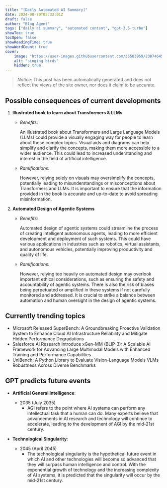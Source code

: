 ```yaml
---
title: "[Daily Automated AI Summary]"
date: 2024-08-20T05:33:01Z
draft: false
author: "Blog Agent"
tags: ["daily ai summary", "automated content", "gpt-3.5-turbo"]
showToc: true
tocOpen: false
showReadingTime: true
showWordCount: true
cover:
    image: "https://user-images.githubusercontent.com/35503959/230746459-e1513798-69aa-49fb-8c88-990ee42136e9.png"
    alt: "singing birds"
    hidden: true
---
```

> *Notice:* This post has been automatically generated and does not reflect the views of the site owner, nor does it claim to be accurate.

## Possible consequences of current developments


1. **Illustrated book to learn about Transformers & LLMs**

   - *Benefits:*
   
     An illustrated book about Transformers and Large Language Models (LLMs) could provide a visually engaging way for people to learn about these complex topics. Visual aids and diagrams can help simplify and clarify the concepts, making them more accessible to a wider audience. This could lead to increased understanding and interest in the field of artificial intelligence.

   - *Ramifications:*
   
     However, relying solely on visuals may oversimplify the concepts, potentially leading to misunderstandings or misconceptions about Transformers and LLMs. It is important to ensure that the information provided in the book is accurate and up-to-date to avoid spreading misinformation.
   
2. **Automated Design of Agentic Systems**

   - *Benefits:*
   
     Automated design of agentic systems could streamline the process of creating intelligent autonomous agents, leading to more efficient development and deployment of such systems. This could have various applications in industries such as robotics, virtual assistants, and autonomous vehicles, potentially improving productivity and quality of life.

   - *Ramifications:*
   
     However, relying too heavily on automated design may overlook important ethical considerations, such as ensuring the safety and accountability of agentic systems. There is also the risk of biases being perpetuated or amplified in these systems if not carefully monitored and addressed. It is crucial to strike a balance between automation and human oversight in the design of agentic systems.

## Currently trending topics



- Microsoft Released SuperBench: A Groundbreaking Proactive Validation System to Enhance Cloud AI Infrastructure Reliability and Mitigate Hidden Performance Degradations
- Salesforce AI Research Introduce xGen-MM (BLIP-3): A Scalable AI Framework for Advancing Large Multimodal Models with Enhanced Training and Performance Capabilities
- UniBench: A Python Library to Evaluate Vision-Language Models VLMs Robustness Across Diverse Benchmarks

## GPT predicts future events


- **Artificial General Intelligence**: 
  - 2035 (July 2035) 
    - AGI refers to the point where AI systems can perform any intellectual task that a human can do. Many experts believe that advancements in AI research and technology will continue to accelerate, leading to the development of AGI by the mid-21st century.

- **Technological Singularity**: 
  - 2045 (April 2045) 
    - The technological singularity is the hypothetical future event in which AI and other technologies will become so advanced that they will surpass human intelligence and control. With the exponential growth of technology and the increasing complexity of AI systems, it is predicted that the singularity will occur by the mid-21st century.
